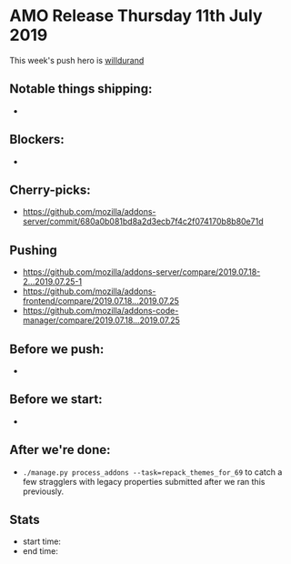 # AMO Release Thursday 11th July 2019

This week's push hero is [willdurand](https://github.com/willdurand)

## Notable things shipping:

*

## Blockers:

*

## Cherry-picks:

* https://github.com/mozilla/addons-server/commit/680a0b081bd8a2d3ecb7f4c2f074170b8b80e71d

## Pushing

- https://github.com/mozilla/addons-server/compare/2019.07.18-2...2019.07.25-1
- https://github.com/mozilla/addons-frontend/compare/2019.07.18...2019.07.25
- https://github.com/mozilla/addons-code-manager/compare/2019.07.18...2019.07.25

## Before we push:

* 

## Before we start:

*

## After we're done:
* `./manage.py process_addons --task=repack_themes_for_69` to catch a few stragglers with legacy properties submitted after we ran this previously.

## Stats

- start time:
- end time:
